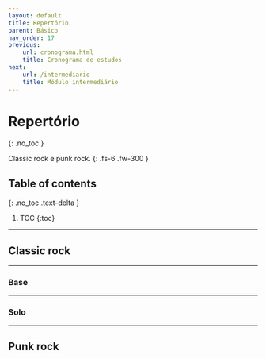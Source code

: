 ```yaml
---
layout: default
title: Repertório
parent: Básico
nav_order: 17
previous:
    url: cronograma.html
    title: Cronograma de estudos
next:
    url: /intermediario
    title: Módulo intermediário
---
```


# Repertório
{: .no_toc }

Classic rock e punk rock.
{: .fs-6 .fw-300 }

## Table of contents
{: .no_toc .text-delta }

1. TOC
{:toc}

---

## Classic rock

---

### Base

---

### Solo

---

## Punk rock
